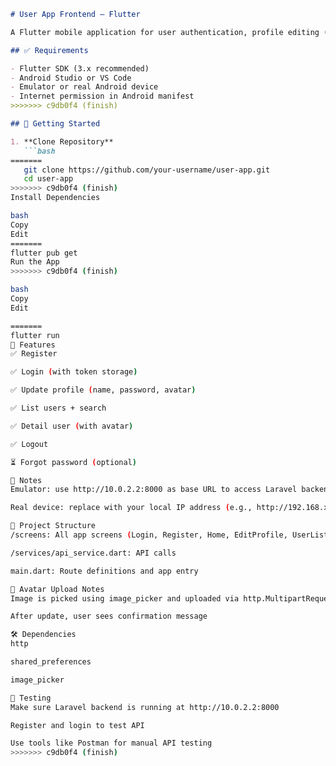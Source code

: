 ```markdown
# User App Frontend – Flutter

A Flutter mobile application for user authentication, profile editing (with image upload), user listing with search and detail view.

## ✅ Requirements

- Flutter SDK (3.x recommended)
- Android Studio or VS Code
- Emulator or real Android device
- Internet permission in Android manifest
>>>>>>> c9db0f4 (finish)

## 🚀 Getting Started

1. **Clone Repository**
   ```bash
=======
   git clone https://github.com/your-username/user-app.git
   cd user-app
>>>>>>> c9db0f4 (finish)
Install Dependencies

bash
Copy
Edit
=======
flutter pub get
Run the App
>>>>>>> c9db0f4 (finish)

bash
Copy
Edit

=======
flutter run
📱 Features
✅ Register

✅ Login (with token storage)

✅ Update profile (name, password, avatar)

✅ List users + search

✅ Detail user (with avatar)

✅ Logout

⏳ Forgot password (optional)

🔧 Notes
Emulator: use http://10.0.2.2:8000 as base URL to access Laravel backend.

Real device: replace with your local IP address (e.g., http://192.168.x.x:8000).

📁 Project Structure
/screens: All app screens (Login, Register, Home, EditProfile, UserList, UserDetail)

/services/api_service.dart: API calls

main.dart: Route definitions and app entry

📸 Avatar Upload Notes
Image is picked using image_picker and uploaded via http.MultipartRequest

After update, user sees confirmation message

🛠 Dependencies
http

shared_preferences

image_picker

🧪 Testing
Make sure Laravel backend is running at http://10.0.2.2:8000

Register and login to test API

Use tools like Postman for manual API testing
>>>>>>> c9db0f4 (finish)
